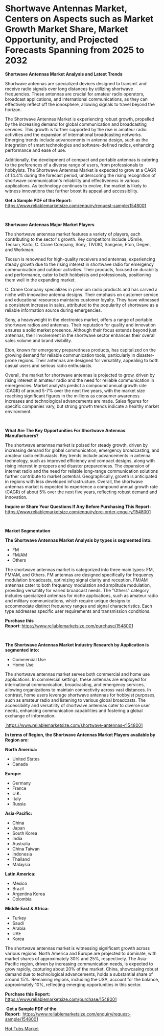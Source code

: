 <p><h1>Shortwave Antennas Market, Centers on Aspects such as Market Growth Market Share, Market Opportunity, and Projected Forecasts Spanning from 2025 to 2032</h1></p><p><strong>Shortwave Antennas Market Analysis and Latest Trends</strong></p>
<p><p>Shortwave antennas are specialized devices designed to transmit and receive radio signals over long distances by utilizing shortwave frequencies. These antennas are crucial for amateur radio operators, broadcast applications, and international communications, as they can effectively reflect off the ionosphere, allowing signals to travel beyond the horizon. </p><p>The Shortwave Antennas Market is experiencing robust growth, propelled by the increasing demand for global communication and broadcasting services. This growth is further supported by the rise in amateur radio activities and the expansion of international broadcasting networks. Emerging trends include advancements in antenna design, such as the integration of smart technologies and software-defined radios, enhancing performance and ease of use. </p><p>Additionally, the development of compact and portable antennas is catering to the preferences of a diverse range of users, from professionals to hobbyists. The Shortwave Antennas Market is expected to grow at a CAGR of 14.4% during the forecast period, underscoring the rising recognition of shortwave communication's reliability and effectiveness in various applications. As technology continues to evolve, the market is likely to witness innovations that further boost its appeal and accessibility.</p></p>
<p><strong>Get a Sample PDF of the Report:&nbsp;</strong> <a href="https://www.reliablemarketsize.com/enquiry/request-sample/1548001?utm_campaign=2303&utm_medium=2&utm_source=Github&utm_content=ia&utm_term=08022025&utm_id=shortwave-antennas">https://www.reliablemarketsize.com/enquiry/request-sample/1548001</a></p>
<p>&nbsp;</p>
<p><strong>Shortwave Antennas Major Market Players</strong></p>
<p><p>The shortwave antennas market features a variety of players, each contributing to the sector's growth. Key competitors include USmile, Tecsun, Kaito, C. Crane Company, Sony, TIVDIO, Sangean, Eton, Degen, and Workman. </p><p>Tecsun is renowned for high-quality receivers and antennas, experiencing steady growth due to the rising interest in shortwave radio for emergency communication and outdoor activities. Their products, focused on durability and performance, cater to both hobbyists and professionals, positioning them well in the expanding market.</p><p>C. Crane Company specializes in premium radio products and has carved a niche with innovative antenna designs. Their emphasis on customer service and educational resources maintains customer loyalty. They have witnessed a consistent increase in sales, attributed to the popularity of shortwave as a reliable information source during emergencies.</p><p>Sony, a heavyweight in the electronics market, offers a range of portable shortwave radios and antennas. Their reputation for quality and innovation ensures a solid market presence. Although their focus extends beyond just antennas, their involvement in the shortwave sector enhances their overall sales volume and brand visibility.</p><p>Eton, known for emergency preparedness products, has capitalized on the growing demand for reliable communication tools, particularly in disaster-prone regions. Their antennas are designed for versatility, appealing to both casual users and serious radio enthusiasts.</p><p>Overall, the market for shortwave antennas is projected to grow, driven by rising interest in amateur radio and the need for reliable communication in emergencies. Market analysts predict a compound annual growth rate (CAGR) of around 5-7% over the next five years, with the market size reaching significant figures in the millions as consumer awareness increases and technological advancements are made. Sales figures for specific companies vary, but strong growth trends indicate a healthy market environment.</p></p>
<p>&nbsp;</p>
<p><strong>What Are The Key Opportunities For Shortwave Antennas Manufacturers?</strong></p>
<p><p>The shortwave antennas market is poised for steady growth, driven by increasing demand for global communication, emergency broadcasting, and amateur radio enthusiasts. Key trends include advancements in antenna technology, such as improved efficiency and compact designs, along with rising interest in preppers and disaster preparedness. The expansion of internet radio and the need for reliable long-range communication solutions further contribute to market potential. Geographically, growth is anticipated in regions with less developed infrastructure. Overall, the shortwave antennas market is expected to experience a compound annual growth rate (CAGR) of about 5% over the next five years, reflecting robust demand and innovation.</p></p>
<p><strong>Inquire or Share Your Questions If Any Before Purchasing This Report:</strong> <a href="https://www.reliablemarketsize.com/enquiry/pre-order-enquiry/1548001?utm_campaign=2303&utm_medium=2&utm_source=Github&utm_content=ia&utm_term=08022025&utm_id=shortwave-antennas">https://www.reliablemarketsize.com/enquiry/pre-order-enquiry/1548001</a></p>
<p>&nbsp;</p>
<p><strong>Market Segmentation</strong></p>
<p><strong>The Shortwave Antennas Market Analysis by types is segmented into:</strong></p>
<p><ul><li>FM</li><li>FM/AM</li><li>Others</li></ul></p>
<p><p>The shortwave antennas market is categorized into three main types: FM, FM/AM, and Others. FM antennas are designed specifically for frequency modulation broadcasts, optimizing signal clarity and reception. FM/AM antennas cater to both frequency modulation and amplitude modulation, providing versatility for varied broadcast needs. The "Others" category includes specialized antennas for niche applications, such as amateur radio and military communications, which require unique designs to accommodate distinct frequency ranges and signal characteristics. Each type addresses specific user requirements and transmission conditions.</p></p>
<p><strong>Purchase this Report:&nbsp;</strong><a href="https://www.reliablemarketsize.com/purchase/1548001?utm_campaign=2303&utm_medium=2&utm_source=Github&utm_content=ia&utm_term=08022025&utm_id=shortwave-antennas">https://www.reliablemarketsize.com/purchase/1548001</a></p>
<p>&nbsp;</p>
<p><strong>The Shortwave Antennas Market Industry Research by Application is segmented into:</strong></p>
<p><ul><li>Commercial Use</li><li>Home Use</li></ul></p>
<p><p>The shortwave antennas market serves both commercial and home use applications. In commercial settings, these antennas are employed for international communication, broadcasting, and emergency services, allowing organizations to maintain connectivity across vast distances. In contrast, home users leverage shortwave antennas for hobbyist purposes, such as amateur radio and listening to various global broadcasts. The accessibility and versatility of shortwave antennas cater to diverse user needs, enhancing communication capabilities and fostering a global exchange of information.</p></p>
<p><a href="https://www.reliablemarketsize.com/shortwave-antennas-r1548001?utm_campaign=2303&utm_medium=2&utm_source=Github&utm_content=ia&utm_term=08022025&utm_id=shortwave-antennas">&nbsp;https://www.reliablemarketsize.com/shortwave-antennas-r1548001</a></p>
<p><strong>In terms of Region, the Shortwave Antennas Market Players available by Region are:</strong></p>
<p>
    <p> <strong> North America: </strong>
        <ul>
            <li>United States</li>
            <li>Canada</li>
        </ul>
        </p> 
    <p> <strong> Europe: </strong>
        <ul>
            <li>Germany</li>
            <li>France</li>
            <li>U.K.</li>
            <li>Italy</li>
            <li>Russia</li>
        </ul>
        </p> 
    <p> <strong> Asia-Pacific: </strong>
        <ul>
            <li>China</li>
            <li>Japan</li>
            <li>South Korea</li>
            <li>India</li>
            <li>Australia</li>
            <li>China Taiwan</li>
            <li>Indonesia</li>
            <li>Thailand</li>
            <li>Malaysia</li>
        </ul>
        </p> 
    <p> <strong> Latin America: </strong>
        <ul>
            <li>Mexico</li>
            <li>Brazil</li>
            <li>Argentina Korea</li>
            <li>Colombia</li>
        </ul>
        </p> 
    <p> <strong> Middle East & Africa: </strong>
        <ul>
            <li>Turkey</li>
            <li>Saudi</li>
            <li>Arabia</li>
            <li>UAE</li>
            <li>Korea</li>
        </ul>
    </p>
    </p>
<p><p>The shortwave antennas market is witnessing significant growth across various regions. North America and Europe are projected to dominate, with market shares of approximately 30% and 25%, respectively. The Asia-Pacific region, driven by increasing communication needs, is expected to grow rapidly, capturing about 20% of the market. China, showcasing robust demand due to technological advancements, holds a substantial share of around 15%. Remaining regions, including the USA, account for the balance, approximately 10%, reflecting emerging opportunities in this sector.</p></p>
<p><strong>Purchase this Report: </strong><a href="https://www.reliablemarketsize.com/purchase/1548001?utm_campaign=2303&utm_medium=2&utm_source=Github&utm_content=ia&utm_term=08022025&utm_id=shortwave-antennas">https://www.reliablemarketsize.com/purchase/1548001</a></p>
<p>&nbsp;<strong>Get a Sample PDF of the Report:&nbsp;&nbsp;</strong><a href="https://www.reliablemarketsize.com/enquiry/request-sample/1548001?utm_campaign=2303&utm_medium=2&utm_source=Github&utm_content=ia&utm_term=08022025&utm_id=shortwave-antennas">https://www.reliablemarketsize.com/enquiry/request-sample/1548001</a></p>
<p><strong></strong></p>
<p><p><a href="https://github.com/pearlinewhite4692/Market-Research-Report-List-1/blob/main/hot-tubs-market.md?utm_campaign=2303&utm_medium=2&utm_source=Github&utm_content=ia&utm_term=08022025&utm_id=shortwave-antennas">Hot Tubs Market</a></p></p>
